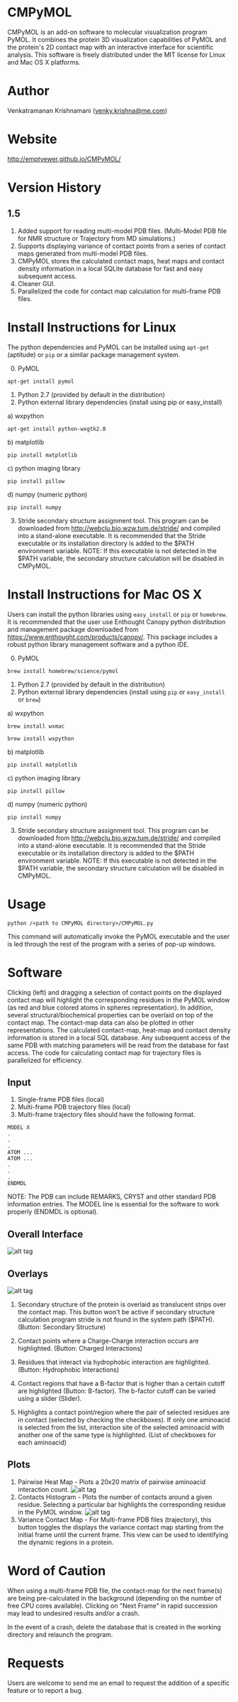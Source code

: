 CMPyMOL
=======
CMPyMOL is an add-on software to molecular visualization program PyMOL. It combines the protein 3D visualization capabilities of PyMOL and the protein's 2D contact map with an interactive interface for scientific analysis. This software is freely distributed under the MIT license for Linux and Mac OS X platforms.

Author
======
Venkatramanan Krishnamani (venky.krishna@me.com)

Website
======
http://emptyewer.github.io/CMPyMOL/

Version History
===============

1.5
---
1. Added support for reading multi-model PDB files. (Multi-Model PDB file for NMR structure or Trajectory from MD simulations.)
2. Supports displaying variance of contact points from a series of contact maps generated from multi-model PDB files.
3. CMPyMOL stores the calculated contact maps, heat maps and contact density information in a local SQLite database for fast and easy subsequent access.
4. Cleaner GUI.
5. Parallelized the code for contact map calculation for multi-frame PDB files.


Install Instructions for Linux
==============================

The python dependencies and PyMOL can be installed using ```apt-get``` (aptitude) or ```pip``` or a similar package management system.


0. PyMOL
 ```
 apt-get install pymol
 ```
1. Python 2.7 (provided by default in the distribution)
2. Python external library dependencies (install using pip or easy_install)

 a) wxpython
 ```Shell
 apt-get install python-wxgtk2.8
 ```
 b) matplotlib
 ```Shell
 pip install matplotlib
 ```
 c) python imaging library
  ```Shell
 pip install pillow
 ```
 d) numpy (numeric python)
  ```Shell
 pip install numpy
 ```
3. Stride secondary structure assignment tool. This program can be downloaded from http://webclu.bio.wzw.tum.de/stride/ and compiled into a stand-alone executable. It is recommended that the Stride executable or its installation directory is added to the $PATH environment variable. NOTE: If this executable is not detected in the $PATH variable, the secondary structure calculation will be disabled in CMPyMOL.

Install Instructions for Mac OS X
=================================

Users can install the python libraries using ```easy_install``` or ```pip``` or ```homebrew```. It is recommended that the user use Enthought Canopy python distribution and management package downloaded from https://www.enthought.com/products/canopy/. This package includes a robust python library management software and a python IDE.

0. PyMOL
 ```
 brew install homebrew/science/pymol
 ```
1. Python 2.7 (provided by default in the distribution)
2. Python external library dependencies (install using ```pip``` or ```easy_install``` or ```brew```)

 a) wxpython
 ```Shell
 brew install wxmac
 ```
 ```Shell
 brew install wxpython
 ```
 b) matplotlib
 ```Shell
 pip install matplotlib
 ```
 c) python imaging library
  ```Shell
 pip install pillow
 ```
 d) numpy (numeric python)
  ```Shell
 pip install numpy
 ```
3. Stride secondary structure assignment tool. This program can be downloaded from http://webclu.bio.wzw.tum.de/stride/ and compiled into a stand-alone executable. It is recommended that the Stride executable or its installation directory is added to the $PATH environment variable. NOTE: If this executable is not detected in the $PATH variable, the secondary structure calculation will be disabled in CMPyMOL.


Usage
=====
```Shell
python /<path to CMPyMOL directory>/CMPyMOL.py
```

This command will automatically invoke the PyMOL executable and the user is led through the rest of the program with a series of pop-up windows.

Software
========
Clicking (left) and dragging a selection of contact points on the displayed contact map will highlight the corresponding residues in the PyMOL window (as red and blue colored atoms in spheres representation). In addition, several structural/biochemical properties can be overlaid on top of the contact map. The contact-map data can also be plotted in other representations. The calculated contact-map, heat-map and contact density information is stored in a local SQL database. Any subsequent access of the same PDB with matching parameters will be read from the database for fast access. The code for calculating contact map for trajectory files is parallelized for efficiency.

Input
------
1. Single-frame PDB files (local)
2. Multi-frame PDB trajectory files (local)
3. Multi-frame trajectory files should have the following format.

```Shell
MODEL X
.
.
.
ATOM ...
ATOM ...
.
.
.
ENDMDL
```
NOTE: The PDB can include REMARKS, CRYST and other standard PDB information entries. The MODEL line is essential for the software to work properly (ENDMDL is optional).

Overall Interface
-----------------
![alt tag](https://raw.githubusercontent.com/emptyewer/CMPyMOL/master/images/cmpymol.png)

Overlays
--------

![alt tag](https://raw.githubusercontent.com/emptyewer/CMPyMOL/master/images/main.png)

1. Secondary structure of the protein is overlaid as translucent strips over the contact map. This button won't be active if secondary structure calculation program stride is not found in the system path ($PATH). (Button: Secondary Structure)

2. Contact points where a Charge-Charge interaction occurs are highlighted. (Button: Charged Interactions)

3. Residues that interact via hydrophobic interaction are highlighted. (Button: Hydrophobic Interactions)

4. Contact regions that have a B-factor that is higher than a certain cutoff are highlighted (Button: B-factor). The b-factor cutoff can be varied using a slider (Slider).

5. Highlights a contact point/region where the pair of selected residues are in contact (selected by checking the checkboxes). If only one aminoacid is selected from the list, interaction site of the selected aminoacid with another one of the same type is highlighted. (List of checkboxes for each aminoacid)

Plots
-----
1. Pairwise Heat Map - Plots a 20x20 matrix of pairwise aminoacid interaction count.
![alt tag](https://raw.githubusercontent.com/emptyewer/CMPyMOL/master/images/pairwise.png)
2. Contacts Histogram - Plots the number of contacts around a given residue. Selecting a particular bar highlights the corresponding residue in the PyMOL window.
![alt tag](https://raw.githubusercontent.com/emptyewer/CMPyMOL/master/images/contact-density.png)
3. Variance Contact Map - For Multi-frame PDB files (trajectory), this button toggles the displays the variance contact map starting from the initial frame until the current frame. This view can be used to identifying the dynamic regions in a protein.

Word of Caution
===============
When using a multi-frame PDB file, the contact-map for the next frame(s) are being pre-calculated in the background (depending on the number of free CPU cores available). Clicking on "Next Frame" in rapid succession may lead to undesired results and/or a crash.

In the event of a crash, delete the database that is created in the working directory and relaunch the program.

Requests
========
Users are welcome to send me an email to request the addition of a specific feature or to report a bug.

